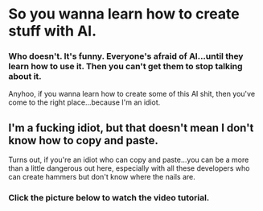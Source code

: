 # So you wanna learn how to create stuff with AI.

### Who doesn't. It's funny. Everyone's afraid of AI...until they learn how to use it. Then you can't get them to stop talking about it.

Anyhoo, if you wanna learn how to create some of this AI shit, then you've come to the right place...because I'm an idiot.

## I'm a fucking idiot, but that doesn't mean I don't know how to copy and paste.

Turns out, if you're an idiot who can copy and paste...you can be a more than a little dangerous out here, especially with all these developers who can create hammers but don't know where the nails are.

### Click the picture below to watch the video tutorial.
